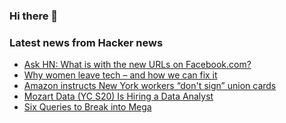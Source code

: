 ### Hi there 👋

<!--
**arashid-sh/arashid-sh** is a ✨ _special_ ✨ repository because its `README.md` (this file) appears on your GitHub profile.

Here are some ideas to get you started:

- 🔭 I’m currently working on ...
- 🌱 I’m currently learning ...
- 👯 I’m looking to collaborate on ...
- 🤔 I’m looking for help with ...
- 💬 Ask me about ...
- 📫 How to reach me: ...
- 😄 Pronouns: ...
- ⚡ Fun fact: ...
-->

### Latest news from Hacker news
<!-- BLOG-POST-LIST:START -->
- [Ask HN: What is with the new URLs on Facebook.com?](https://news.ycombinator.com/item?id=32117489)
- [Why women leave tech – and how we can fix it](https://emhub.io/articles/why-women-leave-tech-and-how-we-can-fix-it)
- [Amazon instructs New York workers “don&#39;t sign” union cards](https://www.engadget.com/amazon-alb-1-anti-union-signage-alu-004207814.html)
- [Mozart Data &lpar;YC S20&rpar; Is Hiring a Data Analyst](https://www.mozartdata.com/data-analyst)
- [Six Queries to Break into Mega](https://eprint.iacr.org/2022/914)
<!-- BLOG-POST-LIST:END -->
